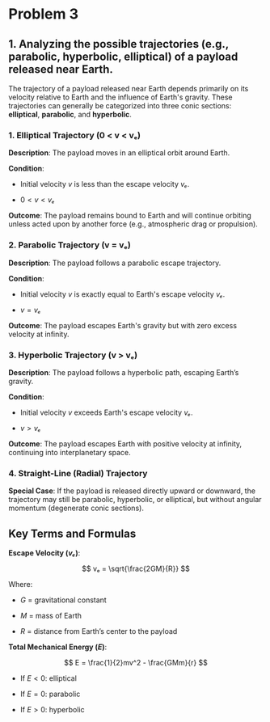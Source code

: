 # Problem 3

## 1. Analyzing the possible trajectories (e.g., parabolic, hyperbolic, elliptical) of a payload released near Earth.


The trajectory of a payload released near Earth depends primarily on its velocity relative to Earth and the influence of Earth's gravity. These trajectories can generally be categorized into three conic sections: **elliptical**, **parabolic**, and **hyperbolic**.


### 1. **Elliptical Trajectory (0 < v < vₑ)**

**Description**: The payload moves in an elliptical orbit around Earth.

**Condition**: 

- Initial velocity $v$ is less than the escape velocity $vₑ$.

- $0 < v < vₑ$

**Outcome**: The payload remains bound to Earth and will continue orbiting unless acted upon by another force (e.g., atmospheric drag or propulsion).



### 2. **Parabolic Trajectory (v = vₑ)**

**Description**: The payload follows a parabolic escape trajectory.

**Condition**: 

- Initial velocity $v$ is exactly equal to Earth's escape velocity $vₑ$.

- $v = vₑ$

**Outcome**: The payload escapes Earth's gravity but with zero excess velocity at infinity.



### 3. **Hyperbolic Trajectory (v > vₑ)**

**Description**: The payload follows a hyperbolic path, escaping Earth’s gravity.

**Condition**:

- Initial velocity $v$ exceeds Earth's escape velocity $vₑ$.

- $v > vₑ$

**Outcome**: The payload escapes Earth with positive velocity at infinity, continuing into interplanetary space.



### 4. **Straight-Line (Radial) Trajectory**

**Special Case**: If the payload is released directly upward or downward, the trajectory may still be parabolic, hyperbolic, or elliptical, but without angular momentum (degenerate conic sections).


## Key Terms and Formulas

**Escape Velocity ($vₑ$)**:

$$ vₑ = \sqrt{\frac{2GM}{R}} $$

Where:

- $G$ = gravitational constant

- $M$ = mass of Earth 

- $R$ = distance from Earth’s center to the payload  

**Total Mechanical Energy ($E$)**:

$$ E = \frac{1}{2}mv^2 - \frac{GMm}{r} $$

- If $E < 0$: elliptical 

- If $E = 0$: parabolic  

- If $E > 0$: hyperbolic